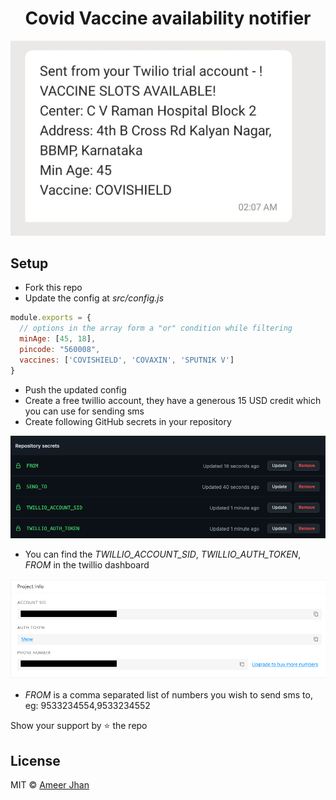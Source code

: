 <h1 align="center">Covid Vaccine availability notifier</h1>

<p align="center">
  <img src="./screenshots/demo.jpeg" alt="demo sms">
</p>

## Setup

* Fork this repo
* Update the config at *src/config.js*

```js
module.exports = {
  // options in the array form a "or" condition while filtering
  minAge: [45, 18],
  pincode: "560008",
  vaccines: ['COVISHIELD', 'COVAXIN', 'SPUTNIK V']
}
```
* Push the updated config
* Create a free twillio account, they have a generous 15 USD credit which you can use for sending sms
* Create following GitHub secrets in your repository

![gh-secret-image](./screenshots/gh-secrets.png)

* You can find the *TWILLIO_ACCOUNT_SID*, *TWILLIO_AUTH_TOKEN*, *FROM* in the twillio dashboard

![twillio-dashboard](./screenshots/twillio-dashboard.png)

* *FROM* is a comma separated list of numbers you wish to send sms to, eg: 9533234554,9533234552

Show your support by :star: the repo

## License

MIT © [Ameer Jhan](mailto:ameerjhanprof@gmail.com)
